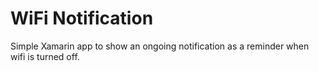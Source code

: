 # WiFi Notification

Simple Xamarin app to show an ongoing notification as a reminder when wifi is turned off.
